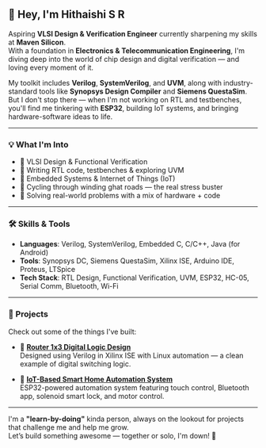 ## 👋 Hey, I'm Hithaishi S R

Aspiring **VLSI Design & Verification Engineer** currently sharpening my skills at **Maven Silicon**.  
With a foundation in **Electronics & Telecommunication Engineering**, I'm diving deep into the world of chip design and digital verification — and loving every moment of it.

My toolkit includes **Verilog**, **SystemVerilog**, and **UVM**, along with industry-standard tools like **Synopsys Design Compiler** and **Siemens QuestaSim**.  
But I don't stop there — when I'm not working on RTL and testbenches, you'll find me tinkering with **ESP32**, building IoT systems, and bringing hardware-software ideas to life.

---

### 💡 What I'm Into
- 🧠 VLSI Design & Functional Verification
- 🧪 Writing RTL code, testbenches & exploring UVM
- 📡 Embedded Systems & Internet of Things (IoT)
- 🚴 Cycling through winding ghat roads — the real stress buster
- 🔧 Solving real-world problems with a mix of hardware + code

---

### 🛠️ Skills & Tools
- **Languages**: Verilog, SystemVerilog, Embedded C, C/C++, Java (for Android)
- **Tools**: Synopsys DC, Siemens QuestaSim, Xilinx ISE, Arduino IDE, Proteus, LTSpice
- **Tech Stack**: RTL Design, Functional Verification, UVM, ESP32, HC-05, Serial Comm, Bluetooth, Wi-Fi

---

### 📌 Projects
Check out some of the things I've built:

- 🧮 **[Router 1x3 Digital Logic Design](https://github.com/Hithaishisr/Router-1x3)**  
  Designed using Verilog in Xilinx ISE with Linux automation — a clean example of digital switching logic.

- 🔌 **[IoT-Based Smart Home Automation System](https://github.com/Hithaishisr/IoT-Smart-Home-Automation)**  
  ESP32-powered automation system featuring touch control, Bluetooth app, solenoid smart lock, and motor control.

---

I'm a **"learn-by-doing"** kinda person, always on the lookout for projects that challenge me and help me grow.  
Let’s build something awesome — together or solo, I'm down! 🚀
